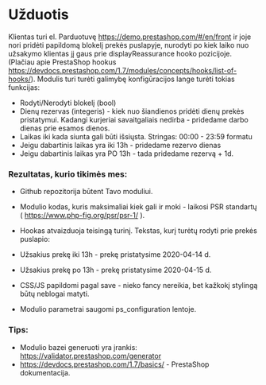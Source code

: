 # Užduotis

Klientas turi el. Parduotuvę https://demo.prestashop.com/#/en/front ir joje nori pridėti papildomą blokelį prekės puslapyje, nurodyti po kiek laiko nuo užsakymo klientas jį gaus prie displayReassurance hooko pozicijoje. (Plačiau apie PrestaShop hookus https://devdocs.prestashop.com/1.7/modules/concepts/hooks/list-of-hooks/). Modulis turi turėti galimybę konfigūracijos lange turėti tokias funkcijas:
- Rodyti/Nerodyti blokelį (bool)
- Dienų rezervas (integeris) - kiek nuo šiandienos pridėti dienų prekės pristatymui. Kadangi kurjeriai savaitgaliais nedirba - pridedame darbo dienas prie esamos dienos. 
- Laikas iki kada siunta gali būti išsiųsta. Stringas: 00:00 - 23:59 formatu
- Jeigu dabartinis laikas yra iki 13h - pridedame rezervo dienas
- Jeigu dabartinis laikas yra PO 13h - tada pridedame rezervą + 1d. 

### Rezultatas, kurio tikimės mes:
- Github repozitorija būtent Tavo moduliui.
- Modulio kodas, kuris maksimaliai kiek gali ir moki - laikosi PSR standartų ( https://www.php-fig.org/psr/psr-1/ ).
- Hookas atvaizduoja teisingą turinį. Tekstas, kurį turėtų rodyti prie prekės puslapio:
- Užsakius prekę iki 13h - prekę pristatysime 2020-04-14 d.
- Užsakius prekę po 13h - prekę pristatysime 2020-04-15 d.

- CSS/JS papildomi pagal save - nieko fancy nereikia, bet kažkokį stylingą būtų neblogai matyti.
- Modulio parametrai saugomi ps_configuration lentoje.

### Tips:
- Modulio bazei generuoti yra įrankis: https://validator.prestashop.com/generator 
- https://devdocs.prestashop.com/1.7/basics/ - PrestaShop dokumentacija.
